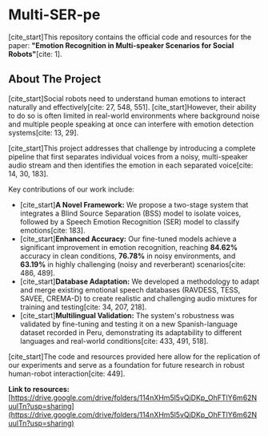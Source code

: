 # Multi-SER-pe

[cite_start]This repository contains the official code and resources for the paper: **"Emotion Recognition in Multi-speaker Scenarios for Social Robots"**[cite: 1].

## About The Project

[cite_start]Social robots need to understand human emotions to interact naturally and effectively[cite: 27, 548, 551]. [cite_start]However, their ability to do so is often limited in real-world environments where background noise and multiple people speaking at once can interfere with emotion detection systems[cite: 13, 29].

[cite_start]This project addresses that challenge by introducing a complete pipeline that first separates individual voices from a noisy, multi-speaker audio stream and then identifies the emotion in each separated voice[cite: 14, 30, 183].

Key contributions of our work include:
* [cite_start]**A Novel Framework:** We propose a two-stage system that integrates a Blind Source Separation (BSS) model to isolate voices, followed by a Speech Emotion Recognition (SER) model to classify emotions[cite: 183].
* [cite_start]**Enhanced Accuracy:** Our fine-tuned models achieve a significant improvement in emotion recognition, reaching **84.62%** accuracy in clean conditions, **76.78%** in noisy environments, and **63.19%** in highly challenging (noisy and reverberant) scenarios[cite: 486, 489].
* [cite_start]**Database Adaptation:** We developed a methodology to adapt and merge existing emotional speech databases (RAVDESS, TESS, SAVEE, CREMA-D) to create realistic and challenging audio mixtures for training and testing[cite: 34, 207, 218].
* [cite_start]**Multilingual Validation:** The system's robustness was validated by fine-tuning and testing it on a new Spanish-language dataset recorded in Peru, demonstrating its adaptability to different languages and real-world conditions[cite: 433, 491, 518].

[cite_start]The code and resources provided here allow for the replication of our experiments and serve as a foundation for future research in robust human-robot interaction[cite: 449].

**Link to resources:** [https://drive.google.com/drive/folders/114nXHm5l5vQjDKp_OhFTlY6m62NuulTn?usp=sharing](https://drive.google.com/drive/folders/114nXHm5l5vQjDKp_OhFTlY6m62NuulTn?usp=sharing)
